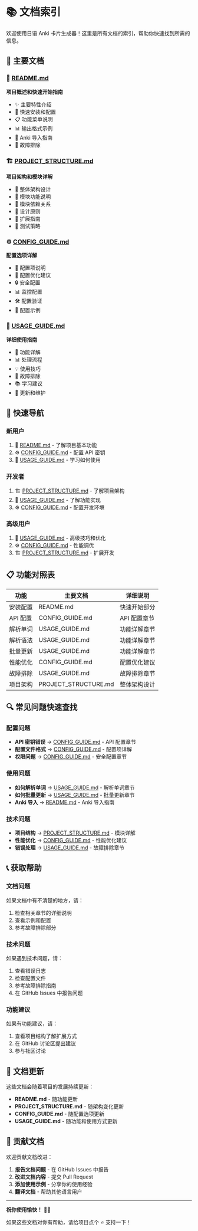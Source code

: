 # 📚 文档索引

欢迎使用日语 Anki 卡片生成器！这里是所有文档的索引，帮助你快速找到所需的信息。

## 📖 主要文档

### 🚀 [README.md](./README.md)
**项目概述和快速开始指南**
- ✨ 主要特性介绍
- 🚀 快速安装和配置
- 📋 功能菜单说明
- 📊 输出格式示例
- 🎯 Anki 导入指南
- 🔧 故障排除

### 🏗️ [PROJECT_STRUCTURE.md](./PROJECT_STRUCTURE.md)
**项目架构和模块详解**
- 📁 整体架构设计
- 🔧 模块功能说明
- 🔄 模块依赖关系
- 🎯 设计原则
- 🚀 扩展指南
- 🧪 测试策略

### ⚙️ [CONFIG_GUIDE.md](./CONFIG_GUIDE.md)
**配置选项详解**
- 🔧 配置项说明
- 🎯 配置优化建议
- 🔒 安全配置
- 📊 监控配置
- 🛠️ 配置验证
- 📝 配置示例

### 📖 [USAGE_GUIDE.md](./USAGE_GUIDE.md)
**详细使用指南**
- 🎯 功能详解
- 📊 处理流程
- 💡 使用技巧
- 🚨 故障排除
- 📚 学习建议
- 🔄 更新和维护

## 🎯 快速导航

### 新用户
1. 📖 [README.md](./README.md) - 了解项目基本功能
2. ⚙️ [CONFIG_GUIDE.md](./CONFIG_GUIDE.md) - 配置 API 密钥
3. 📖 [USAGE_GUIDE.md](./USAGE_GUIDE.md) - 学习如何使用

### 开发者
1. 🏗️ [PROJECT_STRUCTURE.md](./PROJECT_STRUCTURE.md) - 了解项目架构
2. 📖 [USAGE_GUIDE.md](./USAGE_GUIDE.md) - 了解功能实现
3. ⚙️ [CONFIG_GUIDE.md](./CONFIG_GUIDE.md) - 配置开发环境

### 高级用户
1. 📖 [USAGE_GUIDE.md](./USAGE_GUIDE.md) - 高级技巧和优化
2. ⚙️ [CONFIG_GUIDE.md](./CONFIG_GUIDE.md) - 性能调优
3. 🏗️ [PROJECT_STRUCTURE.md](./PROJECT_STRUCTURE.md) - 扩展开发

## 📋 功能对照表

| 功能 | 主要文档 | 详细说明 |
|------|----------|----------|
| 安装配置 | README.md | 快速开始部分 |
| API 配置 | CONFIG_GUIDE.md | API 配置章节 |
| 解析单词 | USAGE_GUIDE.md | 功能详解章节 |
| 解析语法 | USAGE_GUIDE.md | 功能详解章节 |
| 批量更新 | USAGE_GUIDE.md | 功能详解章节 |
| 性能优化 | CONFIG_GUIDE.md | 配置优化建议 |
| 故障排除 | USAGE_GUIDE.md | 故障排除章节 |
| 项目架构 | PROJECT_STRUCTURE.md | 整体架构设计 |

## 🔍 常见问题快速查找

### 配置问题
- **API 密钥错误** → [CONFIG_GUIDE.md](./CONFIG_GUIDE.md) - API 配置章节
- **配置文件格式** → [CONFIG_GUIDE.md](./CONFIG_GUIDE.md) - 配置项详解
- **权限问题** → [CONFIG_GUIDE.md](./CONFIG_GUIDE.md) - 安全配置章节

### 使用问题
- **如何解析单词** → [USAGE_GUIDE.md](./USAGE_GUIDE.md) - 解析单词章节
- **如何批量更新** → [USAGE_GUIDE.md](./USAGE_GUIDE.md) - 批量更新章节
- **Anki 导入** → [README.md](./README.md) - Anki 导入指南

### 技术问题
- **项目结构** → [PROJECT_STRUCTURE.md](./PROJECT_STRUCTURE.md) - 模块详解
- **性能优化** → [CONFIG_GUIDE.md](./CONFIG_GUIDE.md) - 性能优化建议
- **错误处理** → [USAGE_GUIDE.md](./USAGE_GUIDE.md) - 故障排除章节

## 📞 获取帮助

### 文档问题
如果文档中有不清楚的地方，请：
1. 检查相关章节的详细说明
2. 查看示例和配置
3. 参考故障排除部分

### 技术问题
如果遇到技术问题，请：
1. 查看错误日志
2. 检查配置文件
3. 参考故障排除指南
4. 在 GitHub Issues 中报告问题

### 功能建议
如果有功能建议，请：
1. 查看项目结构了解扩展方式
2. 在 GitHub 讨论区提出建议
3. 参与社区讨论

## 🔄 文档更新

这些文档会随着项目的发展持续更新：

- **README.md** - 随功能更新
- **PROJECT_STRUCTURE.md** - 随架构变化更新
- **CONFIG_GUIDE.md** - 随配置选项更新
- **USAGE_GUIDE.md** - 随功能和使用方式更新

## 📝 贡献文档

欢迎贡献文档改进：

1. **报告文档问题** - 在 GitHub Issues 中报告
2. **改进文档内容** - 提交 Pull Request
3. **添加使用示例** - 分享你的使用经验
4. **翻译文档** - 帮助其他语言用户

---

**祝你使用愉快！** 🎌✨

如果这些文档对你有帮助，请给项目点个 ⭐ 支持一下！
